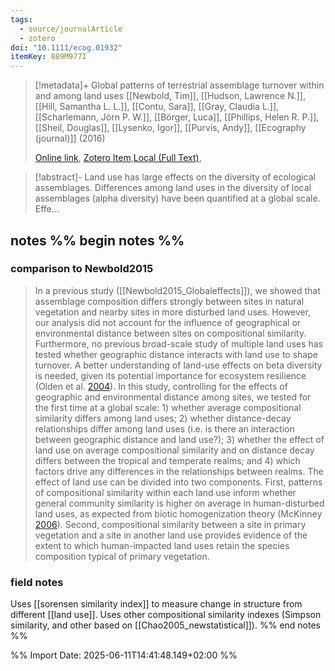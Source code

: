 ```yaml
---
tags:
  - source/journalArticle
  - zotero
doi: "10.1111/ecog.01932"
itemKey: 889M977I
---
```

>[!metadata]+
> Global patterns of terrestrial assemblage turnover within and among land uses
> [[Newbold, Tim]], [[Hudson, Lawrence N.]], [[Hill, Samantha L. L.]], [[Contu, Sara]], [[Gray, Claudia L.]], [[Scharlemann, Jörn P. W.]], [[Börger, Luca]], [[Phillips, Helen R. P.]], [[Sheil, Douglas]], [[Lysenko, Igor]], [[Purvis, Andy]], 
> [[Ecography (journal)]] (2016)
> 
> [Online link](https://nsojournals.onlinelibrary.wiley.com/doi/10.1111/ecog.01932), [Zotero Item](zotero://select/library/items/889M977I),[Local (Full Text)](file://C:/Users/aburg/Documents/references/zotero/storage/DGK8FH6C/Newbold2016_Globalpatterns.pdf), 

>[!abstract]-
>Land use has large effects on the diversity of ecological assemblages. Differences among land uses in the diversity of local assemblages (alpha diversity) have been quantified at a global scale. Effe...

## notes %% begin notes %%

### comparison to Newbold2015
>In a previous study ([[Newbold2015_Globaleffects]]), we showed that assemblage composition differs strongly between sites in natural vegetation and nearby sites in more disturbed land uses. However, our analysis did not account for the influence of geographical or environmental distance between sites on compositional similarity. Furthermore, no previous broad-scale study of multiple land uses has tested whether geographic distance interacts with land use to shape turnover. A better understanding of land-use effects on beta diversity is needed, given its potential importance for ecosystem resilience (Olden et al. [2004](https://nsojournals.onlinelibrary.wiley.com/doi/10.1111/ecog.01932#bib-0044)).
>In this study, controlling for the effects of geographic and environmental distance among sites, we tested for the first time at a global scale: 1) whether average compositional similarity differs among land uses; 2) whether distance-decay relationships differ among land uses (i.e. is there an interaction between geographic distance and land use?); 3) whether the effect of land use on average compositional similarity and on distance decay differs between the tropical and temperate realms; and 4) which factors drive any differences in the relationships between realms. The effect of land use can be divided into two components. First, patterns of compositional similarity within each land use inform whether general community similarity is higher on average in human-disturbed land uses, as expected from biotic homogenization theory (McKinney [2006](https://nsojournals.onlinelibrary.wiley.com/doi/10.1111/ecog.01932#bib-0037)). Second, compositional similarity between a site in primary vegetation and a site in another land use provides evidence of the extent to which human-impacted land uses retain the species composition typical of primary vegetation.
### field notes
Uses [[sorensen similarity index]] to measure change in structure from different [[land use]].
Uses other compositional similarity indexes (Simpson similarity, and other based on [[Chao2005_newstatistical]]).
%% end notes %%

%% Import Date: 2025-06-11T14:41:48.149+02:00 %%
